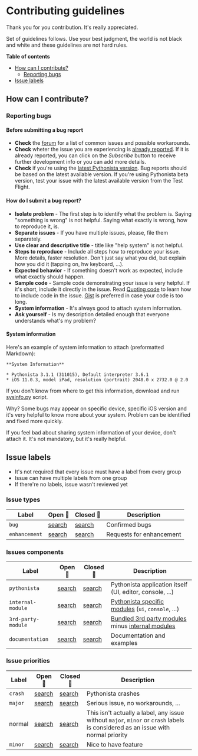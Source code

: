 # Contributing guidelines

Thank you for you contribution. It's really appreciated.

Set of guidelines follows. Use your best judgment, the world is not black and white and these guidelines are not hard rules.

**Table of contents**

* [How can I contribute?](#how-can-i-contribute)
    * [Reporting bugs](#reporting-bugs)
* [Issue labels](#issue-labels)

## How can I contribute?

### Reporting bugs

#### Before submitting a bug report

* **Check** the [forum][pythonista-forum] for a list of common issues and possible workarounds.
* **Check** wheter the issue you are experiencing is [already reported][pythonista-issues]. If it is already reported, you can click on the _Subscribe_ button to receive further development info or you can add more details.
* **Check** if you're using the [latest Pythonista version][pythonista-app-store]. Bug reports should be based on the latest available version. If you're using Pythonista beta version, test your issue with the latest available version from the Test Flight.

#### How do I submit a bug report?

* **Isolate problem** - The first step is to identify what the problem is. Saying "something is wrong" is not helpful. Saying what exactly is wrong, how to reproduce it, is.
* **Separate issues** - If you have multiple issues, please, file them separately.
* **Use clear and descriptive title** - title like "help system" is not helpful.
* **Steps to reproduce** - Include all steps how to reproduce your issue. More details, faster resolution. Don't just say what you did, but explain how you did it (tapping on, hw keyboard, ...).
* **Expected behavior** - If something doesn't work as expected, include what exactly should happen.
* **Sample code** - Sample code demonstrating your issue is very helpful. If it's short, include it directly in the issue. Read [Quoting code][github-quoting-code] to learn how to include code in the issue. [Gist][github-gist] is preferred in case your code is too long.
* **System information** - It's always good to attach system information.
* **Ask yourself** - Is my description detailed enough that everyone understands what's my problem?

#### System information

Here's an example of system information to attach (preformatted Markdown):

```
**System Information**

* Pythonista 3.1.1 (311015), Default interpreter 3.6.1
* iOS 11.0.3, model iPad, resolution (portrait) 2048.0 x 2732.0 @ 2.0
```

If you don't know from where to get this information, download and run [sysinfo.py][pythonista-sysinfo-script] script.

Why? Some bugs may appear on specific device, specific iOS version and it's very helpful to know more about your system. Problem can be identified and fixed more quickly.

If you feel bad about sharing system information of your device, don't attach it. It's not mandatory, but it's really helpful.

## Issue labels

* It's not required that every issue must have a label from every group
* Issue can have multiple labels from one group
* If there're no labels, issue wasn't reviewed yet

### Issue types

| Label | Open :mag_right: | Closed :mag_right: | Description |
| --- | --- | --- | --- |
| `bug` | [search][search-open-bug] | [search][search-closed-bug] | Confirmed bugs |
| `enhancement` | [search][search-open-enhancement] | [search][search-closed-enhancement] | Requests for enhancement |


### Issues components

| Label | Open :mag_right: | Closed :mag_right: | Description |
| --- | --- | --- | --- |
| `pythonista` | [search][search-open-pythonista] | [search][search-closed-pythonista] | Pythonista application itself (UI, editor, console, ...) |
| `internal-module` | [search][search-open-internal-module] | [search][search-closed-internal-module] | [Pythonista specific modules][pythonista-internal-modules] (`ui`, `console`, ...) |
| `3rd-party-module` | [search][search-open-3rd-party-module] | [search][search-closed-3rd-party-module] | [Bundled 3rd party modules][pythonista-module-index] minus [internal modules][pythonista-internal-modules] |
| `documentation` | [search][search-open-documentation] | [search][search-closed-documentation] | Documentation and examples |

### Issue priorities

| Label | Open :mag_right: | Closed :mag_right: | Description |
| --- | --- | --- | --- |
| `crash` | [search][search-open-crash] | [search][search-closed-crash] | Pythonista crashes |
| `major` | [search][search-open-major] | [search][search-closed-major] | Serious issue, no workarounds, ... |
| normal | [search][search-open-normal] | [search][search-closed-normal] | This isn't actually a label, any issue without `major`, `minor` or `crash` labels is considered as an issue with normal priority |
| `minor` | [search][search-open-minor] | [search][search-closed-minor] | Nice to have feature |

[search-open-bug]: https://github.com/omz/Pythonista-Issues/issues?q=is%3Aopen+is%3Aissue+label%3Abug
[search-closed-bug]: https://github.com/omz/Pythonista-Issues/issues?q=is%3Aclosed+is%3Aissue+label%3Abug
[search-open-enhancement]: https://github.com/omz/Pythonista-Issues/issues?q=is%3Aopen+is%3Aissue+label%3Aenhancement
[search-closed-enhancement]: https://github.com/omz/Pythonista-Issues/issues?q=is%3Aclosed+is%3Aissue+label%3Aenhancement
[search-open-pythonista]: https://github.com/omz/Pythonista-Issues/issues?q=is%3Aopen+is%3Aissue+label%3Apythonista
[search-closed-pythonista]: https://github.com/omz/Pythonista-Issues/issues?q=is%3Aclosed+is%3Aissue+label%3Apythonista
[search-open-internal-module]: https://github.com/omz/Pythonista-Issues/issues?q=is%3Aopen+is%3Aissue+label%3Ainternal-module
[search-closed-internal-module]: https://github.com/omz/Pythonista-Issues/issues?q=is%3Aclosed+is%3Aissue+label%3Ainternal-module
[search-open-3rd-party-module]: https://github.com/omz/Pythonista-Issues/issues?q=is%3Aopen+is%3Aissue+label%3A3rd-party-module
[search-closed-3rd-party-module]: https://github.com/omz/Pythonista-Issues/issues?q=is%3Aclosed+is%3Aissue+label%3A3rd-party-module
[search-open-documentation]: https://github.com/omz/Pythonista-Issues/issues?q=is%3Aopen+is%3Aissue+label%3Adocumentation
[search-closed-documentation]: https://github.com/omz/Pythonista-Issues/issues?q=is%3Aclosed+is%3Aissue+label%3Adocumentation
[search-open-crash]: https://github.com/omz/Pythonista-Issues/issues?q=is%3Aopen+is%3Aissue+label%3Acrash
[search-closed-crash]: https://github.com/omz/Pythonista-Issues/issues?q=is%3Aclosed+is%3Aissue+label%3Acrash
[search-open-major]: https://github.com/omz/Pythonista-Issues/issues?q=is%3Aopen+is%3Aissue+label%3Amajor
[search-closed-major]: https://github.com/omz/Pythonista-Issues/issues?q=is%3Aclosed+is%3Aissue+label%3Amajor
[search-open-minor]: https://github.com/omz/Pythonista-Issues/issues?q=is%3Aopen+is%3Aissue+label%3Aminor
[search-closed-minor]: https://github.com/omz/Pythonista-Issues/issues?q=is%3Aclosed+is%3Aissue+label%3Aminor
[search-open-normal]: https://github.com/omz/Pythonista-Issues/issues?q=is%3Aopen%20is%3Aissue%20-label%3Amajor%20-label%3Aminor%20-label%3Acrash
[search-closed-normal]: https://github.com/omz/Pythonista-Issues/issues?q=is%3Aclosed%20is%3Aissue%20-label%3Amajor%20-label%3Aminor%20-label%3Acrash
[pythonista-internal-modules]: http://omz-software.com/pythonista/docs/ios/index.html
[pythonista-module-index]: http://omz-software.com/pythonista/docs/py-modindex.html
[pythonista-forum]: https://forum.omz-software.com/category/5/pythonista
[pythonista-issues]: https://github.com/omz/Pythonista-Issues/issues
[pythonista-app-store]: https://itunes.apple.com/us/app/pythonista-3/id1085978097?ls=1&mt=8
[pythonista-sysinfo-script]: scripts/sysinfo.py
[github-quoting-code]: https://help.github.com/articles/basic-writing-and-formatting-syntax/#quoting-code
[github-gist]: https://gist.github.com